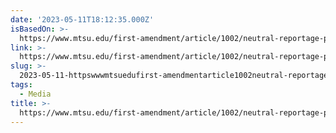 ```yaml
---
date: '2023-05-11T18:12:35.000Z'
isBasedOn: >-
  https://www.mtsu.edu/first-amendment/article/1002/neutral-reportage-privilege#:~:text=The%20doctrine%20of%20neutral%20reportage,of%20Appeals%20in%20Edwards%20v
link: >-
  https://www.mtsu.edu/first-amendment/article/1002/neutral-reportage-privilege#:~:text=The%20doctrine%20of%20neutral%20reportage,of%20Appeals%20in%20Edwards%20v
slug: >-
  2023-05-11-httpswwwmtsuedufirst-amendmentarticle1002neutral-reportage-privilegetextthepercent20doctrinepercent20ofpercent20neutralpercent20reportageofpercent20appealspercent20inpercent20edwardspercent20v
tags:
  - Media
title: >-
  https://www.mtsu.edu/first-amendment/article/1002/neutral-reportage-privilege#:~:text=The%20doctrine%20of%20neutral%20reportage,of%20Appeals%20in%20Edwards%20v
---
```


